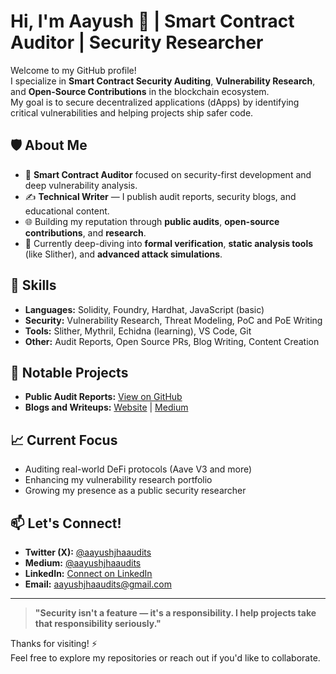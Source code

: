 

# Hi, I'm Aayush 👋 | Smart Contract Auditor | Security Researcher

Welcome to my GitHub profile!  
I specialize in **Smart Contract Security Auditing**, **Vulnerability Research**, and **Open-Source Contributions** in the blockchain ecosystem.  
My goal is to secure decentralized applications (dApps) by identifying critical vulnerabilities and helping projects ship safer code.

## 🛡️ About Me
- 🔎 **Smart Contract Auditor** focused on security-first development and deep vulnerability analysis.
- ✍️ **Technical Writer** — I publish audit reports, security blogs, and educational content.
- 🌐 Building my reputation through **public audits**, **open-source contributions**, and **research**.
- 🎯 Currently deep-diving into **formal verification**, **static analysis tools** (like Slither), and **advanced attack simulations**.

## 🚀 Skills
- **Languages:** Solidity, Foundry, Hardhat, JavaScript (basic)
- **Security:** Vulnerability Research, Threat Modeling, PoC and PoE Writing
- **Tools:** Slither, Mythril, Echidna (learning), VS Code, Git
- **Other:** Audit Reports, Open Source PRs, Blog Writing, Content Creation

## 📂 Notable Projects
- **Public Audit Reports:** [View on GitHub](https://github.com/aayushjhaaudits/audits)
- **Blogs and Writeups:** [Website](https://aayushjhaaudits.github.io) | [Medium](https://medium.com/@aayushjhaaudits)

## 📈 Current Focus
- Auditing real-world DeFi protocols (Aave V3 and more)
- Enhancing my vulnerability research portfolio
- Growing my presence as a public security researcher

## 📫 Let's Connect!
- **Twitter (X):** [@aayushjhaaudits](https://twitter.com/aayushjhaaudits)
- **Medium:** [@aayushjhaaudits](https://medium.com/@aayushjhaaudits)
- **LinkedIn:** [Connect on LinkedIn](https://www.linkedin.com/in/aayushjhaaudits/)
- **Email:** aayushjhaaudits@gmail.com

---

> **"Security isn't a feature — it's a responsibility. I help projects take that responsibility seriously."**

Thanks for visiting! ⚡  
Feel free to explore my repositories or reach out if you'd like to collaborate.
